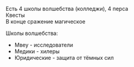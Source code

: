 
Есть 4 школы волшебства (колледжи), 4 перса  
Квесты  
В конце сражение магическое

Школы волшебства:
- Мвеу - исследователи
- Медики - хилеры
- Юридические - защита от тёмных сил

